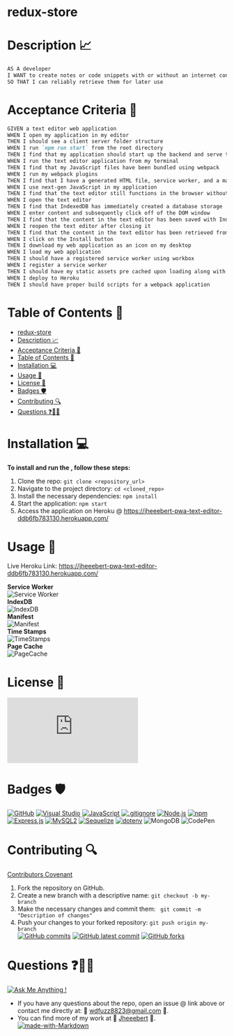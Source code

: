 # redux-store
# Description 📈

```md
AS A developer
I WANT to create notes or code snippets with or without an internet connection
SO THAT I can reliably retrieve them for later use
```
# Acceptance Criteria 📝

```md
GIVEN a text editor web application
WHEN I open my application in my editor
THEN I should see a client server folder structure
WHEN I run `npm run start` from the root directory
THEN I find that my application should start up the backend and serve the client
WHEN I run the text editor application from my terminal
THEN I find that my JavaScript files have been bundled using webpack
WHEN I run my webpack plugins
THEN I find that I have a generated HTML file, service worker, and a manifest file
WHEN I use next-gen JavaScript in my application
THEN I find that the text editor still functions in the browser without errors
WHEN I open the text editor
THEN I find that IndexedDB has immediately created a database storage
WHEN I enter content and subsequently click off of the DOM window
THEN I find that the content in the text editor has been saved with IndexedDB
WHEN I reopen the text editor after closing it
THEN I find that the content in the text editor has been retrieved from our IndexedDB
WHEN I click on the Install button
THEN I download my web application as an icon on my desktop
WHEN I load my web application
THEN I should have a registered service worker using workbox
WHEN I register a service worker
THEN I should have my static assets pre cached upon loading along with subsequent pages and static assets
WHEN I deploy to Heroku
THEN I should have proper build scripts for a webpack application
```

# Table of Contents 📓

- [redux-store](#redux-store)
- [Description 📈](#description-)
- [Acceptance Criteria 📝](#acceptance-criteria-)
- [Table of Contents 📓](#table-of-contents-)
- [Installation 💻](#installation-)
- [Usage 📎](#usage-)
- [License 📂](#license-)
- [Badges 🛡️](#badges-️)
- [Contributing 🔍](#contributing-)
- [Questions ❓📧❔](#questions-)

# Installation 💻

<strong>To install and run the , follow these steps:</strong> <br>

1. Clone the repo: `git clone <repository_url>`
1. Navigate to the project directory: `cd <cloned_repo>`
2. Install the necessary dependencies: `npm install`
3. Start the application: `npm start`
4. Access the application on Heroku @ https://jheeebert-pwa-text-editor-ddb6fb783130.herokuapp.com/

# Usage 📎

Live Heroku Link: https://jheeebert-pwa-text-editor-ddb6fb783130.herokuapp.com/

   <strong>Service Worker</strong> <br>
   ![Service Worker](/screen-shots/serviceWorkerImg.png) <br>
   <strong>IndexDB</strong> <br>
   ![IndexDB](/screen-shots/indexDbImg.png) <br>
   <strong>Manifest</strong> <br>
   ![Manifest](/screen-shots/) <br>
   <strong>Time Stamps</strong> <br>
   ![TimeStamps](/screen-shots/timeStamps.png) <br>
   <strong>Page Cache</strong> <br>
   ![PageCache](/screen-shots/pageCacheImg.png) <br>

# License 📂
[![GitHub license](https://badgen.net/github/license/Naereen/Strapdown.js)](https://github.com/Naereen/StrapDown.js/blob/master/LICENSE)
# Badges 🛡️
[![GitHub](https://img.shields.io/badge/--181717?logo=github&logoColor=ffffff)](https://github.com/)
[![Visual Studio](https://badgen.net/badge/icon/visualstudio?icon=visualstudio&label)](https://visualstudio.microsoft.com)
[![JavaScript](https://badgen.net/badge/icon/javascript?icon=javascript&label)](https://www.javascript.com/)
[![.gitignore](https://badgen.net/badge/icon/git?icon=git&label)](https://git-scm.com/doc)
[![Node.js](https://badgen.net/badge/icon/nodejs?icon=nodejs&label)](https://nodejs.org/)
[![npm](https://badgen.net/badge/icon/npm?icon=npm&label)](https://npmjs.com/)
[![Express.js](https://badgen.net/badge/icon/express?icon=express&label)](https://expressjs.com/)
[![MySQL2](https://badgen.net/badge/icon/mysql2?icon=npm&label)](https://www.npmjs.com/package/mysql2)
[![Sequelize](https://badgen.net/badge/icon/sequelize?icon=sequelize&label)](https://sequelize.org/)
[![dotenv](https://badgen.net/badge/icon/dotenv?icon=npm&label)](https://www.npmjs.com/package/dotenv)
![MongoDB](https://img.shields.io/badge/MongoDB-%234ea94b.svg?style=for-the-badge&logo=mongodb&logoColor=white)
![CodePen](https://img.shields.io/badge/Codepen-000000?style=for-the-badge&logo=codepen&logoColor=white)
# Contributing 🔍

[Contributors Covenant](https://www.contributor-covenant.org/) <br>

1. Fork the repository on GitHub.
2. Create a new branch with a descriptive name: `git checkout -b my-branch`
3. Make the necessary changes and commit them: ` git commit -m "Description of changes"`
4. Push your changes to your forked repository: `git push origin my-branch`
   <br>
   [![GitHub commits](https://badgen.net/github/commits/Jheeebert/pwa-text-editor)](https://GitHub.com/Jheeebert/pwa-text-editor/commit/)
   [![GitHub latest commit](https://badgen.net/github/last-commit/Jheeebert/pwa-text-editor)](https://GitHub.com/Jheeebert/pwa-text-editor/commit/)
   [![GitHub forks](https://img.shields.io/github/forks/Jheeebert/pwa-text-editor.svg?style=social&label=Fork&maxAge=2592000)](https://GitHub.com/Jheeebert/pwa-text-editor/network/)
   <br>
# Questions ❓📧❔

[![Ask Me Anything !](https://img.shields.io/badge/Ask%20me-anything-1abc9c.svg)](https://GitHub.com/Jheeebert/pwa-text-editor) <br>
* If you have any questions about the repo, open an issue @ link above or contact me directly at:  📧 wdfuzz8823@gmail.com 📧. <br>
* You can find more of my work at 🔖 [Jheeebert](https://github.com/Jheeebert/) 🔖. <br>
[![made-with-Markdown](https://img.shields.io/badge/Made%20with-Markdown-1f425f.svg)](http://commonmark.org)